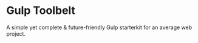 # Gulp Toolbelt
A simple yet complete & future-friendly Gulp starterkit for an average web project.

